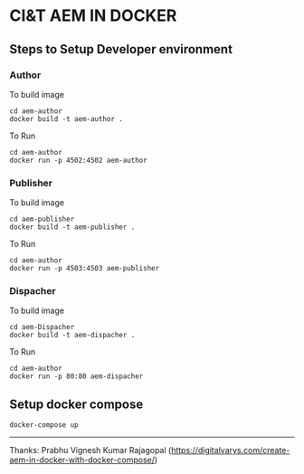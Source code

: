 # CI&T AEM IN DOCKER

## Steps to Setup Developer environment

### Author 

To build image

```
cd aem-author
docker build -t aem-author .
```

To Run
```
cd aem-author
docker run -p 4502:4502 aem-author
```

### Publisher

To build image

```
cd aem-publisher
docker build -t aem-publisher .
```

To Run
```
cd aem-author
docker run -p 4503:4503 aem-publisher
```

### Dispacher

To build image

```
cd aem-Dispacher
docker build -t aem-dispacher .
```

To Run
```
cd aem-author
docker run -p 80:80 aem-dispacher
```

## Setup docker compose

```
docker-compose up
```



-----------


Thanks: Prabhu Vignesh Kumar Rajagopal (https://digitalvarys.com/create-aem-in-docker-with-docker-compose/)